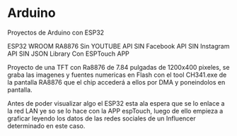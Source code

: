# Arduino
Proyectos de Arduino con ESP32

ESP32 WROOM
RA8876 
Sin YOUTUBE API
SIN Facebook API
SIN Instagram API
SIN JSON Library
Con ESPTouch APP

Proyecto de una TFT con Ra8876 de 7.84 pulgadas de 1200x400 pixeles, se graba las imagenes  y fuentes numericas en Flash con el tool CH341.exe de la pantalla RA8876 que el chip accederá a ellos por DMA y poneindolos en pantalla.

Antes de poder visualizar algo el ESP32 esta  ala espera que se lo enlace a la red LAN ye so se lo hace con la APP espTouch, luego de ello empieza a graficar leyendo los datos de las redes sociales de un Influencer determinado en este caso.

